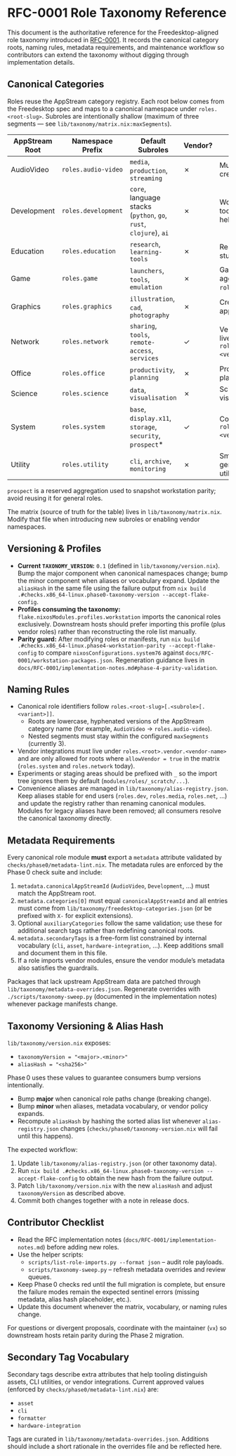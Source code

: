 # RFC-0001 Role Taxonomy Reference

This document is the authoritative reference for the Freedesktop-aligned role
taxonomy introduced in [RFC-0001](../RFC-0001/RFC-0001-role-taxonomy-overhaul.md).
It records the canonical category roots, naming rules, metadata requirements,
and maintenance workflow so contributors can extend the taxonomy without
digging through implementation details.

## Canonical Categories

Roles reuse the AppStream category registry. Each root below comes from the
Freedesktop spec and maps to a canonical namespace under `roles.<root-slug>`.
Subroles are intentionally shallow (maximum of three segments — see
`lib/taxonomy/matrix.nix:maxSegments`).

| AppStream Root | Namespace Prefix    | Default Subroles                                                  | Vendor? | Notes                                                           |
| -------------- | ------------------- | ----------------------------------------------------------------- | ------- | --------------------------------------------------------------- |
| AudioVideo     | `roles.audio-video` | `media`, `production`, `streaming`                                | ✗       | Multimedia playback & creation bundles.                         |
| Development    | `roles.development` | `core`, language stacks (`python`, `go`, `rust`, `clojure`), `ai` | ✗       | Workstation language tooling and IDE helpers.                   |
| Education      | `roles.education`   | `research`, `learning-tools`                                      | ✗       | Reserved for future study/learning suites.                      |
| Game           | `roles.game`        | `launchers`, `tools`, `emulation`                                 | ✗       | Gaming launchers aggregate under `roles.game`.                  |
| Graphics       | `roles.graphics`    | `illustration`, `cad`, `photography`                              | ✗       | Creative / design applications.                                 |
| Network        | `roles.network`     | `sharing`, `tools`, `remote-access`, `services`                   | ✓       | Vendor integrations live under `roles.network.vendor.<vendor>`. |
| Office         | `roles.office`      | `productivity`, `planning`                                        | ✗       | Productivity and planning suites.                               |
| Science        | `roles.science`     | `data`, `visualisation`                                           | ✗       | Scientific tooling and visualisation stacks.                    |
| System         | `roles.system`      | `base`, `display.x11`, `storage`, `security`, `prospect`\*        | ✓       | Core OS bundles; `roles.system.vendor.<vendor>` is allowed.     |
| Utility        | `roles.utility`     | `cli`, `archive`, `monitoring`                                    | ✗       | Small CLI helpers and general-purpose utilities.                |

`prospect` is a reserved aggregation used to snapshot workstation parity;
avoid reusing it for general roles.

The matrix (source of truth for the table) lives in `lib/taxonomy/matrix.nix`.
Modify that file when introducing new subroles or enabling vendor namespaces.

## Versioning & Profiles

- **Current `TAXONOMY_VERSION`:** `0.1` (defined in `lib/taxonomy/version.nix`). Bump the major component when canonical namespaces change; bump the minor component when aliases or vocabulary expand. Update the `aliasHash` in the same file using the failure output from `nix build .#checks.x86_64-linux.phase0-taxonomy-version --accept-flake-config`.
- **Profiles consuming the taxonomy:** `flake.nixosModules.profiles.workstation` imports the canonical roles exclusively. Downstream hosts should prefer importing this profile (plus vendor roles) rather than reconstructing the role list manually.
- **Parity guard:** After modifying roles or manifests, run `nix build .#checks.x86_64-linux.phase4-workstation-parity --accept-flake-config` to compare `nixosConfigurations.system76` against `docs/RFC-0001/workstation-packages.json`. Regeneration guidance lives in `docs/RFC-0001/implementation-notes.md#phase-4-parity-validation`.

## Naming Rules

- Canonical role identifiers follow `roles.<root-slug>[.<subrole>[.<variant>]]`.
  - Roots are lowercase, hyphenated versions of the AppStream category name
    (for example, `AudioVideo` → `roles.audio-video`).
  - Nested segments must stay within the configured `maxSegments` (currently 3).
- Vendor integrations must live under `roles.<root>.vendor.<vendor-name>` and
  are only allowed for roots where `allowVendor = true` in the matrix
  (`roles.system` and `roles.network` today).
- Experiments or staging areas should be prefixed with `_` so the import tree
  ignores them by default (`modules/roles/_scratch/...`).
- Convenience aliases are managed in `lib/taxonomy/alias-registry.json`. Keep
  aliases stable for end users (`roles.dev`, `roles.media`, `roles.net`, …) and
  update the registry rather than renaming canonical modules. Modules for
  legacy aliases have been removed; all consumers resolve the canonical
  taxonomy directly.

## Metadata Requirements

Every canonical role module **must** export a `metadata` attribute validated by
`checks/phase0/metadata-lint.nix`. The metadata rules are enforced by the Phase 0
check suite and include:

1. `metadata.canonicalAppStreamId` (`AudioVideo`, `Development`, …) must match
   the AppStream root.
2. `metadata.categories[0]` must equal `canonicalAppStreamId` and all entries
   must come from `lib/taxonomy/freedesktop-categories.json` (or be prefixed
   with `X-` for explicit extensions).
3. Optional `auxiliaryCategories` follow the same validation; use these for
   additional search tags rather than redefining canonical roots.
4. `metadata.secondaryTags` is a free-form list constrained by internal
   vocabulary (`cli`, `asset`, `hardware-integration`, …). Keep additions small
   and document them in this file.
5. If a role imports vendor modules, ensure the vendor module’s metadata also
   satisfies the guardrails.

Packages that lack upstream AppStream data are patched through
`lib/taxonomy/metadata-overrides.json`. Regenerate overrides with
`./scripts/taxonomy-sweep.py` (documented in the implementation notes) whenever
package manifests change.

## Taxonomy Versioning & Alias Hash

`lib/taxonomy/version.nix` exposes:

- `taxonomyVersion = "<major>.<minor>"`
- `aliasHash = "<sha256>"`

Phase 0 uses these values to guarantee consumers bump versions intentionally.

- Bump **major** when canonical role paths change (breaking change).
- Bump **minor** when aliases, metadata vocabulary, or vendor policy expands.
- Recompute `aliasHash` by hashing the sorted alias list whenever
  `alias-registry.json` changes (`checks/phase0/taxonomy-version.nix` will fail
  until this happens).

The expected workflow:

1. Update `lib/taxonomy/alias-registry.json` (or other taxonomy data).
2. Run `nix build .#checks.x86_64-linux.phase0-taxonomy-version --accept-flake-config`
   to obtain the new hash from the failure output.
3. Patch `lib/taxonomy/version.nix` with the new `aliasHash` and adjust
   `taxonomyVersion` as described above.
4. Commit both changes together with a note in release docs.

## Contributor Checklist

- Read the RFC implementation notes (`docs/RFC-0001/implementation-notes.md`)
  before adding new roles.
- Use the helper scripts:
  - `scripts/list-role-imports.py --format json` – audit role payloads.
  - `scripts/taxonomy-sweep.py` – refresh metadata overrides and review queues.
- Keep Phase 0 checks red until the full migration is complete, but ensure the
  failure modes remain the expected sentinel errors (missing metadata, alias
  hash placeholder, etc.).
- Update this document whenever the matrix, vocabulary, or naming rules change.

For questions or divergent proposals, coordinate with the maintainer (`vx`) so
downstream hosts retain parity during the Phase 2 migration.

## Secondary Tag Vocabulary

Secondary tags describe extra attributes that help tooling distinguish assets,
CLI utilities, or vendor integrations. Current approved values (enforced by
`checks/phase0/metadata-lint.nix`) are:

- `asset`
- `cli`
- `formatter`
- `hardware-integration`

Tags are curated in `lib/taxonomy/metadata-overrides.json`. Additions should
include a short rationale in the overrides file and be reflected here.
